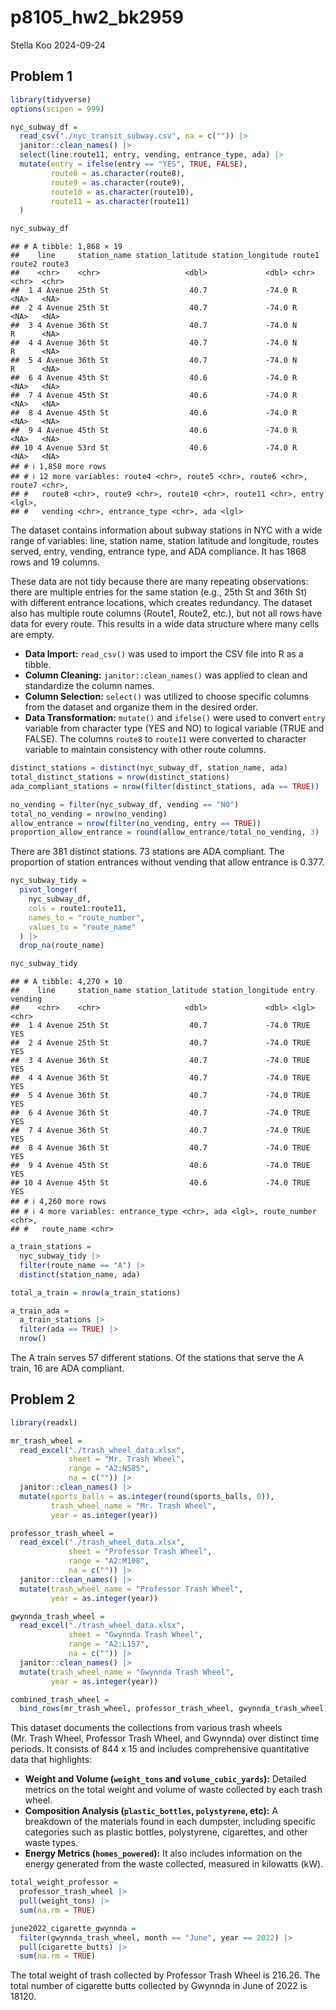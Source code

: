 p8105_hw2_bk2959
================
Stella Koo
2024-09-24

## Problem 1

``` r
library(tidyverse)
options(scipen = 999)
```

``` r
nyc_subway_df = 
  read_csv("./nyc_transit_subway.csv", na = c("")) |>
  janitor::clean_names() |>
  select(line:route11, entry, vending, entrance_type, ada) |>
  mutate(entry = ifelse(entry == "YES", TRUE, FALSE),
         route8 = as.character(route8),
         route9 = as.character(route9),
         route10 = as.character(route10),
         route11 = as.character(route11)
  )

nyc_subway_df
```

    ## # A tibble: 1,868 × 19
    ##    line     station_name station_latitude station_longitude route1 route2 route3
    ##    <chr>    <chr>                   <dbl>             <dbl> <chr>  <chr>  <chr> 
    ##  1 4 Avenue 25th St                  40.7             -74.0 R      <NA>   <NA>  
    ##  2 4 Avenue 25th St                  40.7             -74.0 R      <NA>   <NA>  
    ##  3 4 Avenue 36th St                  40.7             -74.0 N      R      <NA>  
    ##  4 4 Avenue 36th St                  40.7             -74.0 N      R      <NA>  
    ##  5 4 Avenue 36th St                  40.7             -74.0 N      R      <NA>  
    ##  6 4 Avenue 45th St                  40.6             -74.0 R      <NA>   <NA>  
    ##  7 4 Avenue 45th St                  40.6             -74.0 R      <NA>   <NA>  
    ##  8 4 Avenue 45th St                  40.6             -74.0 R      <NA>   <NA>  
    ##  9 4 Avenue 45th St                  40.6             -74.0 R      <NA>   <NA>  
    ## 10 4 Avenue 53rd St                  40.6             -74.0 R      <NA>   <NA>  
    ## # ℹ 1,858 more rows
    ## # ℹ 12 more variables: route4 <chr>, route5 <chr>, route6 <chr>, route7 <chr>,
    ## #   route8 <chr>, route9 <chr>, route10 <chr>, route11 <chr>, entry <lgl>,
    ## #   vending <chr>, entrance_type <chr>, ada <lgl>

The dataset contains information about subway stations in NYC with a
wide range of variables: line, station name, station latitude and
longitude, routes served, entry, vending, entrance type, and ADA
compliance. It has 1868 rows and 19 columns.

These data are not tidy because there are many repeating observations:
there are multiple entries for the same station (e.g., 25th St and 36th
St) with different entrance locations, which creates redundancy. The
dataset also has multiple route columns (Route1, Route2, etc.), but not
all rows have data for every route. This results in a wide data
structure where many cells are empty.

- **Data Import:** `read_csv()` was used to import the CSV file into R
  as a tibble.
- **Column Cleaning:** `janitor::clean_names()` was applied to clean and
  standardize the column names.
- **Column Selection:** `select()` was utilized to choose specific
  columns from the dataset and organize them in the desired order.
- **Data Transformation:** `mutate()` and `ifelse()` were used to
  convert `entry` variable from character type (YES and NO) to logical
  variable (TRUE and FALSE). The columns `route8` to `route11` were
  converted to character variable to maintain consistency with other
  route columns.

``` r
distinct_stations = distinct(nyc_subway_df, station_name, ada)
total_distinct_stations = nrow(distinct_stations)
ada_compliant_stations = nrow(filter(distinct_stations, ada == TRUE))

no_vending = filter(nyc_subway_df, vending == "NO")
total_no_vending = nrow(no_vending)
allow_entrance = nrow(filter(no_vending, entry == TRUE))
proportion_allow_entrance = round(allow_entrance/total_no_vending, 3)
```

There are 381 distinct stations. 73 stations are ADA compliant. The
proportion of station entrances without vending that allow entrance is
0.377.

``` r
nyc_subway_tidy = 
  pivot_longer(
    nyc_subway_df,
    cols = route1:route11,
    names_to = "route_number",
    values_to = "route_name"
  ) |>
  drop_na(route_name)

nyc_subway_tidy
```

    ## # A tibble: 4,270 × 10
    ##    line     station_name station_latitude station_longitude entry vending
    ##    <chr>    <chr>                   <dbl>             <dbl> <lgl> <chr>  
    ##  1 4 Avenue 25th St                  40.7             -74.0 TRUE  YES    
    ##  2 4 Avenue 25th St                  40.7             -74.0 TRUE  YES    
    ##  3 4 Avenue 36th St                  40.7             -74.0 TRUE  YES    
    ##  4 4 Avenue 36th St                  40.7             -74.0 TRUE  YES    
    ##  5 4 Avenue 36th St                  40.7             -74.0 TRUE  YES    
    ##  6 4 Avenue 36th St                  40.7             -74.0 TRUE  YES    
    ##  7 4 Avenue 36th St                  40.7             -74.0 TRUE  YES    
    ##  8 4 Avenue 36th St                  40.7             -74.0 TRUE  YES    
    ##  9 4 Avenue 45th St                  40.6             -74.0 TRUE  YES    
    ## 10 4 Avenue 45th St                  40.6             -74.0 TRUE  YES    
    ## # ℹ 4,260 more rows
    ## # ℹ 4 more variables: entrance_type <chr>, ada <lgl>, route_number <chr>,
    ## #   route_name <chr>

``` r
a_train_stations = 
  nyc_subway_tidy |>
  filter(route_name == "A") |>
  distinct(station_name, ada)

total_a_train = nrow(a_train_stations)

a_train_ada = 
  a_train_stations |>
  filter(ada == TRUE) |>
  nrow()
```

The A train serves 57 different stations. Of the stations that serve the
A train, 16 are ADA compliant.

## Problem 2

``` r
library(readxl)

mr_trash_wheel = 
  read_excel("./trash_wheel_data.xlsx", 
             sheet = "Mr. Trash Wheel", 
             range = "A2:N585",
             na = c("")) |>
  janitor::clean_names() |>
  mutate(sports_balls = as.integer(round(sports_balls, 0)),
         trash_wheel_name = "Mr. Trash Wheel",
         year = as.integer(year))
```

``` r
professor_trash_wheel = 
  read_excel("./trash_wheel_data.xlsx", 
             sheet = "Professor Trash Wheel", 
             range = "A2:M108",
             na = c("")) |>
  janitor::clean_names() |>
  mutate(trash_wheel_name = "Professor Trash Wheel",
         year = as.integer(year))
```

``` r
gwynnda_trash_wheel = 
  read_excel("./trash_wheel_data.xlsx", 
             sheet = "Gwynnda Trash Wheel", 
             range = "A2:L157",
             na = c("")) |>
  janitor::clean_names() |>
  mutate(trash_wheel_name = "Gwynnda Trash Wheel",
         year = as.integer(year))
```

``` r
combined_trash_wheel = 
  bind_rows(mr_trash_wheel, professor_trash_wheel, gwynnda_trash_wheel)
```

This dataset documents the collections from various trash wheels
(Mr. Trash Wheel, Professor Trash Wheel, and Gwynnda) over distinct time
periods. It consists of 844 x 15 and includes comprehensive quantitative
data that highlights:

- **Weight and Volume (`weight_tons` and `volume_cubic_yards`):**
  Detailed metrics on the total weight and volume of waste collected by
  each trash wheel.
- **Composition Analysis (`plastic_bottles`, `polystyrene`, etc):** A
  breakdown of the materials found in each dumpster, including specific
  categories such as plastic bottles, polystyrene, cigarettes, and other
  waste types.
- **Energy Metrics (`homes_powered`):** It also includes information on
  the energy generated from the waste collected, measured in kilowatts
  (kW).

``` r
total_weight_professor = 
  professor_trash_wheel |>
  pull(weight_tons) |>
  sum(na.rm = TRUE)

june2022_cigarette_gwynnda = 
  filter(gwynnda_trash_wheel, month == "June", year == 2022) |>
  pull(cigarette_butts) |>
  sum(na.rm = TRUE)
```

The total weight of trash collected by Professor Trash Wheel is 216.26.
The total number of cigarette butts collected by Gwynnda in June of 2022
is 18120.
